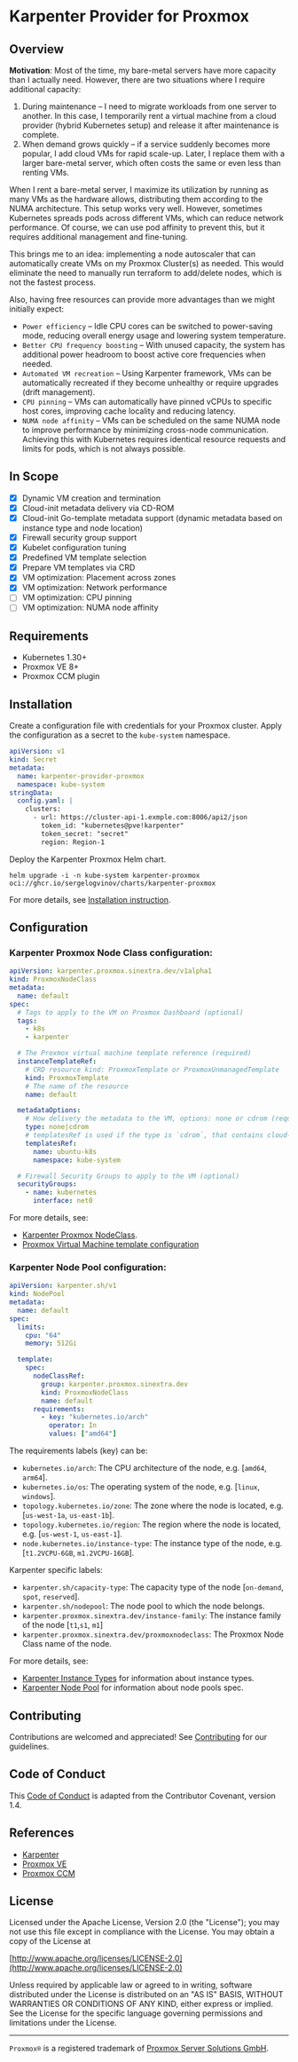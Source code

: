 # Karpenter Provider for Proxmox

## Overview

__Motivation__: Most of the time, my bare-metal servers have more capacity than I actually need.
However, there are two situations where I require additional capacity:

1. During maintenance – I need to migrate workloads from one server to another. In this case, I temporarily rent a virtual machine from a cloud provider (hybrid Kubernetes setup) and release it after maintenance is complete.
2. When demand grows quickly – if a service suddenly becomes more popular, I add cloud VMs for rapid scale-up. Later, I replace them with a larger bare-metal server, which often costs the same or even less than renting VMs.

When I rent a bare-metal server, I maximize its utilization by running as many VMs as the hardware allows, distributing them according to the NUMA architecture. This setup works very well. However, sometimes Kubernetes spreads pods across different VMs, which can reduce network performance. Of course, we can use pod affinity to prevent this, but it requires additional management and fine-tuning.

This brings me to an idea: implementing a node autoscaler that can automatically create VMs on my Proxmox Cluster(s) as needed. This would eliminate the need to manually run terraform to add/delete nodes, which is not the fastest process.

Also, having free resources can provide more advantages than we might initially expect:
* `Power efficiency` – Idle CPU cores can be switched to power-saving mode, reducing overall energy usage and lowering system temperature.
* `Better CPU frequency boosting` – With unused capacity, the system has additional power headroom to boost active core frequencies when needed.
* `Automated VM recreation` – Using Karpenter framework, VMs can be automatically recreated if they become unhealthy or require upgrades (drift management).
* `CPU pinning` – VMs can automatically have pinned vCPUs to specific host cores, improving cache locality and reducing latency.
* `NUMA node affinity` – VMs can be scheduled on the same NUMA node to improve performance by minimizing cross-node communication. Achieving this with Kubernetes requires identical resource requests and limits for pods, which is not always possible.

## In Scope

* [x] Dynamic VM creation and termination
* [x] Cloud-init metadata delivery via CD-ROM
* [x] Cloud-init Go-template metadata support (dynamic metadata based on instance type and node location)
* [x] Firewall security group support
* [x] Kubelet configuration tuning
* [x] Predefined VM template selection
* [x] Prepare VM templates via CRD
* [x] VM optimization: Placement across zones
* [x] VM optimization: Network performance
* [ ] VM optimization: CPU pinning
* [ ] VM optimization: NUMA node affinity

## Requirements

- Kubernetes 1.30+
- Proxmox VE 8+
- Proxmox CCM plugin

## Installation

Create a configuration file with credentials for your Proxmox cluster.
Apply the configuration as a secret to the `kube-system` namespace.

```yaml
apiVersion: v1
kind: Secret
metadata:
  name: karpenter-provider-proxmox
  namespace: kube-system
stringData:
  config.yaml: |
    clusters:
      - url: https://cluster-api-1.exmple.com:8006/api2/json
        token_id: "kubernetes@pve!karpenter"
        token_secret: "secret"
        region: Region-1
```

Deploy the Karpenter Proxmox Helm chart.

```shell
helm upgrade -i -n kube-system karpenter-proxmox oci://ghcr.io/sergelogvinov/charts/karpenter-proxmox
```

For more details, see [Installation instruction](docs/install.md).

## Configuration

### Karpenter Proxmox Node Class configuration:

```yaml
apiVersion: karpenter.proxmox.sinextra.dev/v1alpha1
kind: ProxmoxNodeClass
metadata:
  name: default
spec:
  # Tags to apply to the VM on Proxmox Dashboard (optional)
  tags:
    - k8s
    - karpenter

  # The Proxmox virtual machine template reference (required)
  instanceTemplateRef:
    # CRD resource kind: ProxmoxTemplate or ProxmoxUnmanagedTemplate
    kind: ProxmoxTemplate
    # The name of the resource
    name: default

  metadataOptions:
    # How delivery the metadata to the VM, options: none or cdrom (required)
    type: none|cdrom
    # templatesRef is used if the type is `cdrom`, that contains cloud-init metadata templates
    templatesRef:
      name: ubuntu-k8s
      namespace: kube-system

  # Firewall Security Groups to apply to the VM (optional)
  securityGroups:
    - name: kubernetes
      interface: net0
```

For more details, see:
- [Karpenter Proxmox NodeClass](docs/nodeclass.md).
- [Proxmox Virtual Machine template configuration](docs/nodetemplateclass.md)

### Karpenter Node Pool configuration:

```yaml
apiVersion: karpenter.sh/v1
kind: NodePool
metadata:
  name: default
spec:
  limits:
    cpu: "64"
    memory: 512Gi

  template:
    spec:
      nodeClassRef:
        group: karpenter.proxmox.sinextra.dev
        kind: ProxmoxNodeClass
        name: default
      requirements:
        - key: "kubernetes.io/arch"
          operator: In
          values: ["amd64"]
```

The requirements labels (key) can be:

- `kubernetes.io/arch`: The CPU architecture of the node, e.g. [`amd64`, `arm64`].
- `kubernetes.io/os`: The operating system of the node, e.g. [`linux`, `windows`].
- `topology.kubernetes.io/zone`: The zone where the node is located, e.g. [`us-west-1a`, `us-east-1b`].
- `topology.kubernetes.io/region`: The region where the node is located, e.g. [`us-west-1`, `us-east-1`].
- `node.kubernetes.io/instance-type`: The instance type of the node, e.g. [`t1.2VCPU-6GB`, `m1.2VCPU-16GB`].

Karpenter specific labels:

- `karpenter.sh/capacity-type`: The capacity type of the node [`on-demand`, `spot`, `reserved`].
- `karpenter.sh/nodepool`: The node pool to which the node belongs.
- `karpenter.proxmox.sinextra.dev/instance-family`: The instance family of the node [`t1`,`s1`, `m1`]
- `karpenter.proxmox.sinextra.dev/proxmoxnodeclass`: The Proxmox Node Class name of the node.

For more details, see:
- [Karpenter Instance Types](docs/instancetypes.md) for information about instance types.
- [Karpenter Node Pool](https://karpenter.sh/docs/concepts/nodepools/) for information about node pools spec.

## Contributing

Contributions are welcomed and appreciated!
See [Contributing](CONTRIBUTING.md) for our guidelines.

## Code of Conduct

This [Code of Conduct](CODE_OF_CONDUCT.md) is adapted from the Contributor Covenant, version 1.4.

## References

- [Karpenter](https://karpenter.sh/)
- [Proxmox VE](https://www.proxmox.com/en/proxmox-ve)
- [Proxmox CCM](https://github.com/sergelogvinov/proxmox-cloud-controller-manager)

## License

Licensed under the Apache License, Version 2.0 (the "License");
you may not use this file except in compliance with the License.
You may obtain a copy of the License at

[http://www.apache.org/licenses/LICENSE-2.0](http://www.apache.org/licenses/LICENSE-2.0)

Unless required by applicable law or agreed to in writing, software
distributed under the License is distributed on an "AS IS" BASIS,
WITHOUT WARRANTIES OR CONDITIONS OF ANY KIND, either express or implied.
See the License for the specific language governing permissions and
limitations under the License.

---

`Proxmox®` is a registered trademark of [Proxmox Server Solutions GmbH](https://www.proxmox.com/en/about/company).
